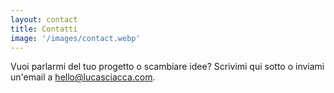 ```yaml
---
layout: contact
title: Contatti
image: '/images/contact.webp'
---
```

Vuoi parlarmi del tuo progetto o scambiare idee? Scrivimi qui sotto o inviami un'email a <a href="mailto:hello@lucasciacca.it">hello@lucasciacca.com</a>.
